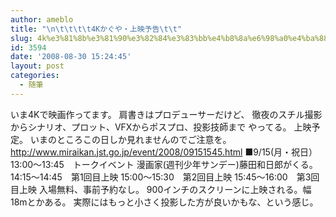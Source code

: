 ```yaml
---
author: ameblo
title: "\n\t\t\t\t4Kかぐや・上映予告\t\t"
slug: 4k%e3%81%8b%e3%81%90%e3%82%84%e3%83%bb%e4%b8%8a%e6%98%a0%e4%ba%88%e5%91%8a
id: 3594
date: '2008-08-30 15:24:45'
layout: post
categories:
  - 随筆
---
```


いま4Kで映画作ってます。 肩書きはプロデューサーだけど、 徹夜のスチル撮影からシナリオ、プロット、VFXからポスプロ、投影技師まで やってる。 上映予定。 いまのところこの日しか見れませんのでご注意を。 http://www.miraikan.jst.go.jp/event/2008/09151545.html ■9/15(月・祝日） 13:00～13:45　トークイベント 漫画家(週刊少年サンデー)藤田和日郎がくる。 14:15～14:45　第1回目上映 15:00～15:30　第2回目上映 15:45～16:00　第3回目上映 入場無料、事前予約なし。 900インチのスクリーンに上映される。幅18mとかある。 実際にはもっと小さく投影した方が良いかもな、という感じ。